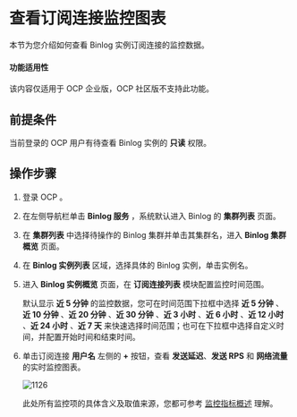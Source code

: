 # 查看订阅连接监控图表

本节为您介绍如何查看 Binlog 实例订阅连接的监控数据。

<main id="notice" type='notice'>
<h4>功能适用性</h4>
<p>该内容仅适用于 OCP 企业版，OCP 社区版不支持此功能。</p>
</main>

## 前提条件

当前登录的 OCP 用户有待查看 Binlog 实例的 **只读** 权限。

## 操作步骤

1. 登录 OCP 。

2. 在左侧导航栏单击 **Binlog 服务** ，系统默认进入 Binlog 的 **集群列表** 页面。

3. 在 **集群列表** 中选择待操作的 Binlog 集群并单击其集群名，进入 **Binlog 集群概览** 页面。

4. 在 **Binlog 实例列表** 区域，选择具体的 Binlog 实例，单击实例名。

5. 进入 **Binlog 实例概览** 页面，在 **订阅连接列表** 模块配置监控时间范围。

    默认显示 **近 5 分钟** 的监控数据，您可在时间范围下拉框中选择 **近 5 分钟** 、**近 10 分钟** 、**近 20 分钟** 、**近 30 分钟** 、**近 3 小时** 、**近 6 小时** 、**近 12 小时** 、**近 24 小时** 、**近 7 天** 来快速选择时间范围；也可在下拉框中选择自定义时间，并配置开始时间和结束时间。

6. 单击订阅连接 **用户名** 左侧的 **+** 按钮，查看 **发送延迟**、**发送 RPS** 和 **网络流量** 的实时监控图表。

   ![1126](https://obbusiness-private.oss-cn-shanghai.aliyuncs.com/doc/img/ocp/431/%E8%AE%A2%E9%98%85%E8%BF%9E%E6%8E%A5%E7%9B%91%E6%8E%A7.png)

   此处所有监控项的具体含义及取值来源，您都可参考 [监控指标概述](../../1900.reference-guide/300.monitoring-indicator-reference/100.overview-of-metrics.md) 理解。
